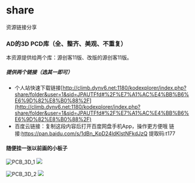 # share
资源链接分享

### AD的3D PCD库（全、整齐、美观、不重复）
本资源提供给两个库：源创客11版、改版的源创客11版。

##### 提供两个链接（选其一即可）
* 个人站快速下载链接[http://climb.dynv6.net:1180/kodexplorer/index.php?share/folder&user=1&sid=JPAUTFfd#%2F%E7%A1%AC%E4%BB%B6%E6%9D%82%E8%B0%88%2F](http://climb.dynv6.net:1180/kodexplorer/index.php?share/folder&user=1&sid=JPAUTFfd#%2F%E7%A1%AC%E4%BB%B6%E6%9D%82%E8%B0%88%2F)
* 百度云链接：复制这段内容后打开百度网盘手机App，操作更方便哦 链接:https://pan.baidu.com/s/1dBn_KpD24ldKlstNFkdJzQ 提取码:t177

#### 随便挂一张以前画的小板子
![PCB_3D_1](./Image/Robot_PCB_STC15W4K48S4_3D.jpg)
![](https://gitee.com/ClimbSnailQ/Project_Image/raw/master/HexapodRobot_STC15/Robot_PCB_STC15W4K48S4_3D.jpg)

![PCB_3D_2](./Image/Robot_PCB_STC15W4K48S43D.jpg)
![](https://gitee.com/ClimbSnailQ/Project_Image/raw/master/HexapodRobot_STC15/Robot_PCB_STC15W4K48S43D.jpg)
